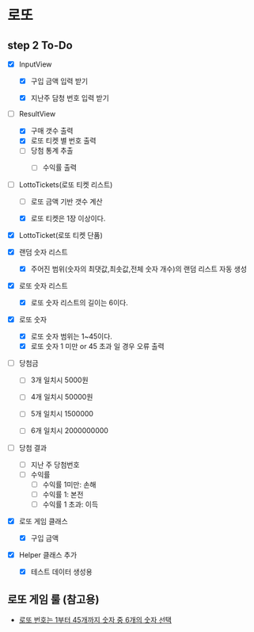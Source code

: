 # 로또
## step 2 To-Do
- [X] InputView
  - [X] 구입 금액 입력 받기
  - [X] 지난주 담청 번호 입력 받기


- [ ] ResultView
  - [X] 구매 갯수 출력
  - [X] 로또 티켓 별 번호 출력
  - [ ] 당첨 통계 추출
    - [ ] 수익률 출력


- [ ] LottoTickets(로또 티켓 리스트)
  - [ ] 로또 금액 기반 갯수 계산
  - [X] 로또 티켓은 1장 이상이다.


- [X] LottoTicket(로또 티켓 단품)

- [X] 랜덤 숫자 리스트
  - [X] 주어진 범위(숫자의 최댓값,최솟값,전체 숫자 개수)의 랜덤 리스트 자동 생성


- [X] 로또 숫자 리스트
  - [X] 로또 숫자 리스트의 길이는 6이다.


- [X] 로또 숫자
  - [X] 로또 숫자 범위는 1~45이다.
  - [X] 로또 숫자 1 미만 or 45 초과 일 경우 오류 출력

- [ ] 당첨금
  - [ ] 3개 일치시 5000원
  - [ ] 4개 일치시 50000원
  - [ ] 5개 일치시 1500000
  - [ ] 6개 일치시 2000000000


- [ ] 당첨 결과
  - [ ] 지난 주 당첨번호
  - [ ] 수익률
    - [ ] 수익률 1미만: 손해
    - [ ] 수익률 1: 본전
    - [ ] 수익률 1 초과: 이득

- [X] 로또 게임 클래스
  - [X] 구입 금액

- [X] Helper 클래스 추가
  - [X] 테스트 데이터 생성용

## 로또 게임 룰 (참고용)
- [로또 번호는 1부터 45개까지 숫자 중 6개의 숫자 선택](https://www.google.com/search?q=%EB%A1%9C%EB%98%90+%EB%B2%88%ED%98%B8+%EB%B2%94%EC%9C%84&rlz=1C5CHFA_enKR946KR946&oq=%EB%A1%9C%EB%98%90+%EB%B2%88%ED%98%B8+%EB%B2%94%EC%9C%84&aqs=chrome..69i57.2376j0j4&sourceid=chrome&ie=UTF-8)


    